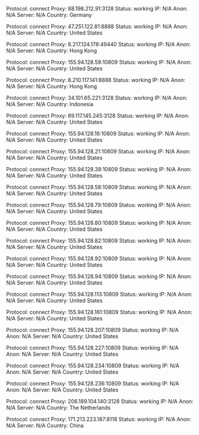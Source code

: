 Protocol: connect
Proxy: 88.198.212.91:3128
Status: working
IP: N/A
Anon: N/A
Server: N/A
Country: Germany

Protocol: connect
Proxy: 47.251.122.81:8888
Status: working
IP: N/A
Anon: N/A
Server: N/A
Country: United States

Protocol: connect
Proxy: 8.217.124.178:49440
Status: working
IP: N/A
Anon: N/A
Server: N/A
Country: Hong Kong

Protocol: connect
Proxy: 155.94.128.59:10809
Status: working
IP: N/A
Anon: N/A
Server: N/A
Country: United States

Protocol: connect
Proxy: 8.210.117.141:8888
Status: working
IP: N/A
Anon: N/A
Server: N/A
Country: Hong Kong

Protocol: connect
Proxy: 34.101.65.221:3128
Status: working
IP: N/A
Anon: N/A
Server: N/A
Country: Indonesia

Protocol: connect
Proxy: 89.117.145.245:3128
Status: working
IP: N/A
Anon: N/A
Server: N/A
Country: United States

Protocol: connect
Proxy: 155.94.128.16:10809
Status: working
IP: N/A
Anon: N/A
Server: N/A
Country: United States

Protocol: connect
Proxy: 155.94.128.21:10809
Status: working
IP: N/A
Anon: N/A
Server: N/A
Country: United States

Protocol: connect
Proxy: 155.94.128.38:10809
Status: working
IP: N/A
Anon: N/A
Server: N/A
Country: United States

Protocol: connect
Proxy: 155.94.128.58:10809
Status: working
IP: N/A
Anon: N/A
Server: N/A
Country: United States

Protocol: connect
Proxy: 155.94.128.79:10809
Status: working
IP: N/A
Anon: N/A
Server: N/A
Country: United States

Protocol: connect
Proxy: 155.94.128.80:10809
Status: working
IP: N/A
Anon: N/A
Server: N/A
Country: United States

Protocol: connect
Proxy: 155.94.128.82:10809
Status: working
IP: N/A
Anon: N/A
Server: N/A
Country: United States

Protocol: connect
Proxy: 155.94.128.92:10809
Status: working
IP: N/A
Anon: N/A
Server: N/A
Country: United States

Protocol: connect
Proxy: 155.94.128.94:10809
Status: working
IP: N/A
Anon: N/A
Server: N/A
Country: United States

Protocol: connect
Proxy: 155.94.128.113:10809
Status: working
IP: N/A
Anon: N/A
Server: N/A
Country: United States

Protocol: connect
Proxy: 155.94.128.161:10809
Status: working
IP: N/A
Anon: N/A
Server: N/A
Country: United States

Protocol: connect
Proxy: 155.94.128.207:10809
Status: working
IP: N/A
Anon: N/A
Server: N/A
Country: United States

Protocol: connect
Proxy: 155.94.128.227:10809
Status: working
IP: N/A
Anon: N/A
Server: N/A
Country: United States

Protocol: connect
Proxy: 155.94.128.234:10809
Status: working
IP: N/A
Anon: N/A
Server: N/A
Country: United States

Protocol: connect
Proxy: 155.94.128.236:10809
Status: working
IP: N/A
Anon: N/A
Server: N/A
Country: United States

Protocol: connect
Proxy: 206.189.104.140:3128
Status: working
IP: N/A
Anon: N/A
Server: N/A
Country: The Netherlands

Protocol: connect
Proxy: 171.213.223.187:8118
Status: working
IP: N/A
Anon: N/A
Server: N/A
Country: China

